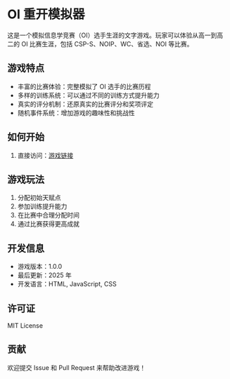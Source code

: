 # OI 重开模拟器

这是一个模拟信息学竞赛（OI）选手生涯的文字游戏。玩家可以体验从高一到高二的 OI 比赛生涯，包括 CSP-S、NOIP、WC、省选、NOI 等比赛。

## 游戏特点

- 丰富的比赛体验：完整模拟了 OI 选手的比赛历程
- 多样的训练系统：可以通过不同的训练方式提升能力
- 真实的评分机制：还原真实的比赛评分和奖项评定
- 随机事件系统：增加游戏的趣味性和挑战性

## 如何开始

1. 直接访问：[游戏链接](https://Little09qwq.github.io/oi-remake-game)

## 游戏玩法

1. 分配初始天赋点
2. 参加训练提升能力
3. 在比赛中合理分配时间
4. 通过比赛获得更高成就

## 开发信息

- 游戏版本：1.0.0
- 最后更新：2025 年
- 开发语言：HTML, JavaScript, CSS

## 许可证

MIT License

## 贡献

欢迎提交 Issue 和 Pull Request 来帮助改进游戏！ 
